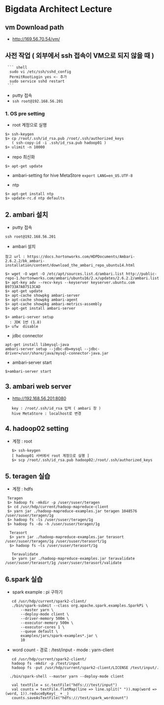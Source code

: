 
# Bigdata Architect Lecture


## vm Download path
   - http://169.56.70.54/vm/

## 사전 작업 ( 외부에서 ssh 접속이 VM으로 되지 않을 때 )

     ``` shell
      sudo vi /etc/ssh/sshd_config
      PermitRootLogin yes <- 추가
      sudo service sshd restart
     ```
   -   putty 접속
   - ` ssh root@192.168.56.201 `

###  1. OS  pre setting
   - root 계정으로 실행

   ```
   $> ssh-keygen
   $> cp /root/.ssh/id_rsa.pub /root/.ssh/authorized_keys
      ( ssh-copy-id -i .ssh/id_rsa.pub hadoop01 )
   $> ulimit -n 10000
   ```  

   - repo 최신화
   ```
   $> apt-get update
   ```
   -  ambari-setting for hive MetaStore
    ```
    export LANG=en_US.UTF-8
    ```

   - ntp
   ```
   $> apt-get install ntp
   $> update-rc.d ntp defaults
   ```

## 2. ambari 설치 ###

   - putty 접속
   ```
   ssh root@192.168.56.201
   ```


   - ambari 설치
   ```
   참고 url : https://docs.hortonworks.com/HDPDocuments/Ambari-2.6.2.2/bk_ambari-installation/content/download_the_ambari_repo_ubuntu14.html
   ```

   ```
   $> wget -O wget -O /etc/apt/sources.list.d/ambari.list http://public-repo-1.hortonworks.com/ambari/ubuntu16/2.x/updates/2.6.2.2/ambari.list
   $> apt-key adv --recv-keys --keyserver keyserver.ubuntu.com B9733A7A07513CAD
   $> apt-get update
   $> apt-cache showpkg ambari-server
   $> apt-cache showpkg ambari-agent
   $> apt-cache showpkg ambari-metrics-assembly
   $> apt-get install ambari-server
   ```

   ```
   $> ambari-server setup
     : JDK 1번 (1.8)
   $> ufw  disable
   ```

   - jdbc connector
   ```
   apt-get install libmysql-java
   ambari-server setup --jdbc-db=mysql --jdbc-driver=/usr/share/java/mysql-connector-java.jar
   ```

   - ambari-server start
   ```
   $>ambari-server start
   ```


## 3. ambari web server ####

   - http://192.168.56.201:8080
```
   key : /root/.ssh/id_rsa 입력 ( ambari 창 )
   hive MetaStore : localhost로 변경
```

## 4.  hadoop02 setting  
   - 계정 : root

```
   $> ssh-keygen
   [ hadoop01 서버에서 root 계정으로 실행 ]
   $> scp /root/.ssh/id_rsa.pub hadoop02:/root/.ssh/authorized_keys
```

## 5. teragen 실습  

   - 계정 : hdfs

  ```
   Teragen
   $> hadoop fs -mkdir -p /user/suser/teragen
   $> cd /usr/hdp/current/hadoop-mapreduce-client
   $> yarn jar ./hadoop-mapreduce-examples.jar teragen 1048576 /user/suser/teragen/1g
   $> hadoop fs -ls /user/suser/teragen/1g
   $> hadoop fs -du -h /user/suser/teragen/1g
   ```

 ```
   Terasort
   $> yarn jar ./hadoop-mapreduce-examples.jar terasort /user/suser/teragen/1g /user/suser/terasort/1g
   $> hadoop fs –ls /user/suser/terasort/1g
```

```
   Teravalidate
   $> yarn jar ./hadoop-mapreduce-examples.jar teravalidate  /user/suser/terasort/1g /user/suser/terasort/validate
```


## 6.spark 실습  
   -  spark example : pi 구하기

```
   cd /usr/hdp/current/spark2-client/
   ./bin/spark-submit --class org.apache.spark.examples.SparkPi \
       --master yarn \
       --deploy-mode client \
       --driver-memory 500m \
       --executor-memory 500m \
       --executor-cores 1 \
       --queue default \
       examples/jars/spark-examples*.jar \
       10
```

   - word count
    - 경로 : /test/input
    - mode : yarn-client

```
   cd /usr/hdp/current/spark2-client/
   hadoop fs -mkdir -p /test/input
   hadoop fs -put /usr/hdp/current/spark2-client/LICENSE /test/input/.

  ./bin/spark-shell --master yarn --deploy-mode client

   val textFile = sc.textFile("hdfs:///test/input")
   val counts = textFile.flatMap(line => line.split(" ")).map(word => (word, 1)).reduceByKey(_ + _)
   counts.saveAsTextFile("hdfs:///test/spark_wordcount")
```
